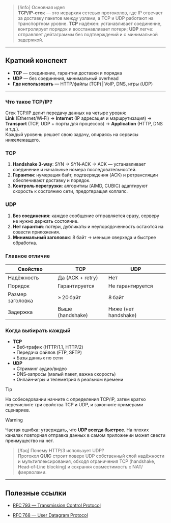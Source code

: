 > [!info] Основная идея  
> **TCP/IP‑стек** — это иерархия сетевых протоколов, где IP отвечает за доставку пакетов между узлами, а TCP и UDP работают на транспортном уровне. **TCP** надёжен: устанавливает соединение, контролирует порядок и восстанавливает потери; **UDP** легче: отправляет дейтаграммы без подтверждений и с минимальной задержкой.

---

## Краткий конспект
- **TCP** — соединение, гарантии доставки и порядка  
- **UDP** — без соединения, минимальный overhead  
- **Где использовать** — HTTP/файлы (TCP) | VoIP, DNS, игры (UDP)  

---

### Что такое TCP/IP?
Стек TCP/IP делит передачу данных на четыре уровня:  
**Link** (Ethernet/Wi‑Fi) → **Internet** (IP адресация и маршрутизация) → **Transport** (TCP, UDP + порты для процессов) → **Application** (HTTP, DNS и т.д.).  
Каждый уровень решает свою задачу, опираясь на сервисы нижележащего.

### TCP
1. **Handshake 3‑way**: SYN → SYN‑ACK → ACK — устанавливает соединение и начальные номера последовательностей.  
2. **Гарантии**: нумерация байт, подтверждения (ACK) и ретрансляции обеспечивают доставку и порядок.  
3. **Контроль перегрузки**: алгоритмы (AIMD, CUBIC) адаптируют скорость к состоянию сети, предотвращая коллапс.

### UDP
1. **Без соединения**: каждое сообщение отправляется сразу, серверу не нужно держать состояние.  
2. **Нет гарантий**: потери, дубликаты и неупорядоченность остаются на совести приложения.  
3. **Минимальный заголовок**: 8 байт → меньше оверхеда и быстрее обработка.

### Главное отличие

| Свойство      | TCP                | UDP                 |
|---------------|--------------------|---------------------|
| Надёжность    | Да (ACK + retry)   | Нет                 |
| Порядок       | Гарантируется      | Не гарантируется    |
| Размер заголовка | ≥ 20 байт          | 8 байт              |
| Задержка      | Выше (handshake)   | Ниже (нет handshake)|

### Когда выбирать каждый
- **TCP**  
  • Веб‑трафик (HTTP/1.1, HTTP/2)  
  • Передача файлов (FTP, SFTP)  
  • Базы данных по сети  
- **UDP**  
  • Стриминг аудио/видео  
  • DNS‑запросы (малый пакет, важна скорость)  
  • Онлайн‑игры и телеметрия в реальном времени  

> [!tip]  
> На собеседовании начните с определения TCP/IP, затем кратко перечислите три свойства TCP и UDP, и закончите примерами сценариев.

> [!warning]  
> Частая ошибка: утверждать, что **UDP всегда быстрее**. На плохих каналах повторная отправка данных в самом приложении может свести преимущество на нет.

> [!faq] Почему HTTP/3 использует UDP?  
> Протокол **QUIC** строит поверх UDP собственный слой надёжности и мультиплексирования, обходя ограничения TCP (handshake, Head‑of‑Line blocking) и сохраняя совместимость с NAT/фаерволами.

---

## Полезные ссылки
- [RFC 793 — Transmission Control Protocol](https://www.rfc-editor.org/rfc/rfc793)
    
- [RFC 768 — User Datagram Protocol](https://www.rfc-editor.org/rfc/rfc768)